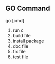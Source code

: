 ## GO Command

go [cmd] 
1. run c
2. build file
3. install package
4. doc file
5. fix file
6. test file